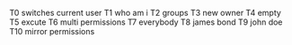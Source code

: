 T0 switches current user T1 who am i T2 groups T3 new owner T4 empty T5 excute T6 multi permissions T7 everybody T8 james bond T9 john doe T10 mirror permissions

